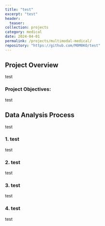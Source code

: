 ```yaml
---
title: "test"
excerpt: "test"
header:
  teaser: 
collection: projects
category: medical
date: 2024-04-01
permalink: /projects/multimodal-medical/
repository: "https://github.com/M0M0KO/test"
---
```


## Project Overview

test

### Project Objectives:

test

## Data Analysis Process

test

### 1. test
test

### 2. test
test

### 3. test
test

### 4. test
test